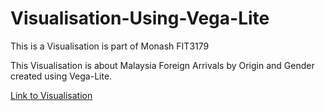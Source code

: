 # Visualisation-Using-Vega-Lite
This is a Visualisation is part of Monash FIT3179

This Visualisation is about Malaysia Foreign Arrivals by Origin and Gender created using Vega-Lite.

<a href="https://imranseven.github.io/Visualisation-Using-Vega-Lite/" target="_blank">Link to Visualisation</a>